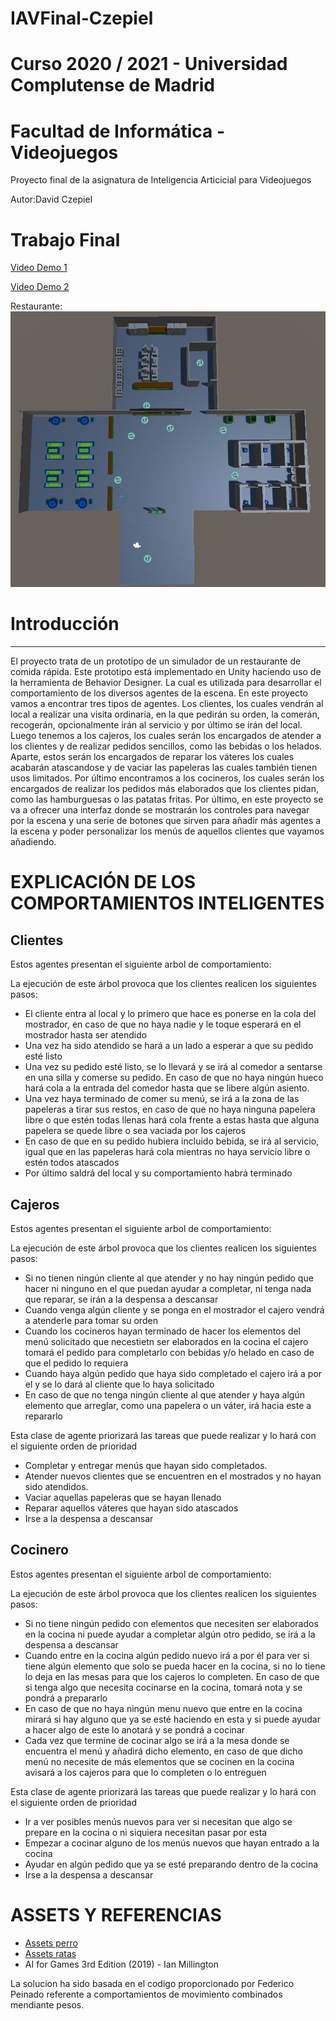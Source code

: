 # IAVFinal-Czepiel
# Curso 2020 / 2021 - Universidad Complutense de Madrid
# Facultad de Informática - Videojuegos

Proyecto final de la asignatura de Inteligencia Articicial para Videojuegos 

Autor:David Czepiel


# Trabajo Final
<a href="https://drive.google.com/file/d/1ILV0cGxd4ZwSc96NijXEZe5AN-QSOZHc/view" target="_blank">Video Demo 1</a>

<a href="https://drive.google.com/file/d/1zzbcrSOFX1oWClB_fgw5CMvfTMb1YiYa/view" target="_blank">Video Demo 2</a>

Restaurante:
![Restaurante](./Resources/Mapa.jpg?raw=true)

# Introducción
-----------------------------

El proyecto trata de un prototipo de un simulador de un restaurante de comida rápida. Este prototipo está implementado en Unity 
haciendo uso de la herramienta de Behavior Designer. La cual es utilizada para desarrollar el comportamiento de los diversos agentes de la escena.
En este proyecto vamos a encontrar tres tipos de agentes. Los clientes, los cuales vendrán al local a realizar una visita ordinaria, en la que pedirán su
orden, la comerán, recogerán, opcionalmente irán al servicio y por último se irán del local.
Luego tenemos a los cajeros, los cuales serán los encargados de atender a los clientes y de realizar pedidos sencillos, como las bebidas o los helados.
Aparte, estos serán los encargados de reparar los váteres los cuales acabarán atascandose y de vaciar las papeleras las cuales también tienen 
usos limitados.
Por último encontramos a los cocineros, los cuales serán los encargados de realizar los pedidos más elaborados que los clientes pidan, como las hamburguesas
o las patatas fritas.
Por último, en este proyecto se va a ofrecer una interfaz donde se mostrarán los controles para navegar por la escena y una serie de botones que sirven 
para añadir más agentes a la escena y poder personalizar los menús de aquellos clientes que vayamos añadiendo.


# EXPLICACIÓN DE LOS COMPORTAMIENTOS INTELIGENTES
Clientes
---------------------
Estos agentes presentan el siguiente arbol de comportamiento:

La ejecución de este árbol provoca que los clientes realicen los siguientes pasos:
- El cliente entra al local y lo primero que hace es ponerse en la cola del mostrador, en caso de que no haya nadie y le toque esperará en el mostrador hasta ser atendido
- Una vez ha sido atendido se hará a un lado a esperar a que su pedido esté listo
- Una vez su pedido esté listo, se lo llevará y se irá al comedor a sentarse en una silla y comerse su pedido. En caso de que no haya ningún hueco hará cola a la entrada del comedor hasta que se libere algún asiento.
- Una vez haya terminado de comer su menú, se irá a la zona de las papeleras a tirar sus restos, en caso de que no haya ninguna papelera libre o que estén todas llenas hará cola frente a estas hasta que alguna papelera se quede libre o sea vaciada por los cajeros
- En caso de que en su pedido hubiera incluido bebida, se irá al servicio, igual que en las papeleras hará cola mientras no haya servicio libre o estén todos atascados
- Por último saldrá del local y su comportamiento habrá terminado

Cajeros
---------------------------------
Estos agentes presentan el siguiente arbol de comportamiento:

La ejecución de este árbol provoca que los clientes realicen los siguientes pasos:

- Si no tienen ningún cliente al que atender y no hay ningún pedido que hacer ni ninguno en el que puedan ayudar a completar, ni tenga nada que reparar, se irán a la despensa a descansar
- Cuando venga algún cliente y se ponga en el mostrador el cajero vendrá a atenderle para tomar su orden
- Cuando los cocineros hayan terminado de hacer los elementos del menú solicitado que necestietn ser elaborados en la cocina el cajero tomará el pedido para completarlo con bebidas y/o helado en caso de que el pedido lo requiera
- Cuando haya algún pedido que haya sido completado el cajero irá a por el y se lo dará al cliente que lo haya solicitado
- En caso de que no tenga ningún cliente al que atender y haya algún elemento que arreglar, como una papelera o un váter, irá hacia este a repararlo

Esta clase de agente priorizará las tareas que puede realizar y lo hará con el siguiente orden de prioridad
- Completar y entregar menús que hayan sido completados.
- Atender nuevos clientes que se encuentren en el mostrados y no hayan sido atendidos.
- Vaciar aquellas papeleras que se hayan llenado
- Reparar aquellos váteres que hayan sido atascados
- Irse a la despensa a descansar


Cocinero
---------------------------------
Estos agentes presentan el siguiente arbol de comportamiento:

La ejecución de este árbol provoca que los clientes realicen los siguientes pasos:

- Si no tiene ningún pedido con elementos que necesiten ser elaborados en la cocina ni puede ayudar a completar algún otro pedido, se irá a la despensa a descansar
- Cuando entre en la cocina algún pedido nuevo irá a por él para ver si tiene algún elemento que solo se pueda hacer en la cocina, si no lo tiene lo deja en las mesas para que los cajeros lo completen. En caso de que si tenga algo que necesita cocinarse en la cocina, tomará nota y se pondrá a prepararlo
- En caso de que no haya ningún menu nuevo que entre en la cocina mirará si hay alguno que ya se esté haciendo en esta y si puede ayudar a hacer algo de este lo anotará y se pondrá a cocinar
- Cada vez que termine de cocinar algo se irá a la mesa donde se encuentra el menú y añadirá dicho elemento, en caso de que dicho menú no necesite de más elementos que se cocinen en la cocina avisará a los cajeros para que lo completen o lo entreguen

Esta clase de agente priorizará las tareas que puede realizar y lo hará con el siguiente orden de prioridad
- Ir a ver posibles menús nuevos para ver si necesitan que algo se prepare en la cocina o ni siquiera necesitan pasar por esta
- Empezar a cocinar alguno de los menús nuevos que hayan entrado a la cocina
- Ayudar en algún pedido que ya se esté preparando dentro de la cocina
- Irse a la despensa a descansar

ASSETS Y REFERENCIAS
================================
* [Assets perro](https://assetstore.unity.com/packages/3d/characters/animals/5-animated-voxel-animals-145754)
* [Assets ratas](https://assetstore.unity.com/packages/3d/characters/creatures/meshtint-free-burrow-cute-series-184837)
* AI for Games 3rd Edition (2019) - Ian Millington
	
La solucion ha sido basada en el codigo proporcionado por Federico Peinado referente a comportamientos de movimiento
combinados mendiante pesos.





